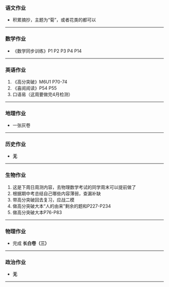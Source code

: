 ### 语文作业
* 积累摘抄，主题为“菊”，或者花类的都可以
---

### 数学作业
* 《数学同步训练》P1 P2 P3 P4 P14
---

### 英语作业
1. 《高分突破》M6U1 P70-74
2. 《喜阅阅读》P54 P55
3. 口语易（这周要做完4月检测）
---

### 地理作业
* 一张灰卷
---

### 历史作业
* **无**
---

### 生物作业
1. 这是下周日周测内容，去物理数学考试的同学周末可以提前做了
2. 根据期中考总结自己哪些内容薄弱，查漏补缺
3. 带高分突破回去复习，应战二模
4. 做高分突破大本“人的由来”剩余的题和P227-P234
5. 做高分突破大本P76-P83
---

### 物理作业
* 完成 **长白卷（三）**
---

### 政治作业
* **无**
---
